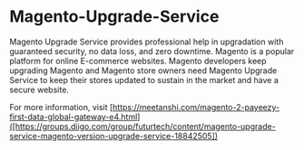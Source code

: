 # __Magento-Upgrade-Service__
Magento Upgrade Service provides professional help in upgradation with guaranteed security, no data loss, and zero downtime.  Magento is a popular platform for online E-commerce websites. Magento developers keep upgrading Magento and Magento store owners need Magento Upgrade Service to keep their stores updated to sustain in the market and have a secure website.

For more information, visit [https://meetanshi.com/magento-2-payeezy-first-data-global-gateway-e4.html]([https://groups.diigo.com/group/futurtech/content/magento-upgrade-service-magento-version-upgrade-service-18842505])

